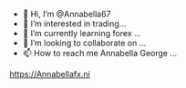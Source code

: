 - 👋 Hi, I’m @Annabella67
- 👀 I’m interested in trading...
- 🌱 I’m currently learning forex ...
- 💞️ I’m looking to collaborate on ...
- 📫 How to reach me Annabella George ...

<!---
Annabella67/Annabella67 is a ✨ special ✨ repository because its `README.md` (this file) appears on your GitHub profile.
You can click the Preview link to take a look at your changes.
--->
https://Annabellafx.ni

